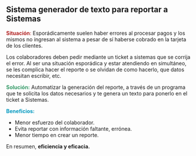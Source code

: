 ## **Sistema generador de texto para reportar a Sistemas**


<font color = 'firebrick'> **Situación**: </font> Esporádicamente suelen haber errores al procesar pagos y los mismos no ingresan al sistema a pesar de sí haberse cobrado en la tarjeta de los clientes.

Los colaboradores deben pedir mediante un ticket a sistemas que se corrija el error.
Al ser una situación esporádica y estar atendiendo en simultáneo, se les complica hacer el reporte o se olvidan de como hacerlo, que datos necesitan escribir, etc.

<font color = '#339966' > **Solución:** </font> Automatizar la generación del reporte, a través de un programa que te solicita los datos necesarios y te genera un texto para ponerlo en el ticket a Sistemas.

<font color = '##3399CC' > **Beneficios:** </font> 
- Menor esfuerzo del colaborador. 
- Evita reportar con información faltante, errónea.
- Menor tiempo en crear un reporte. 

En resumen, **eficiencia y eficacia.**
        
